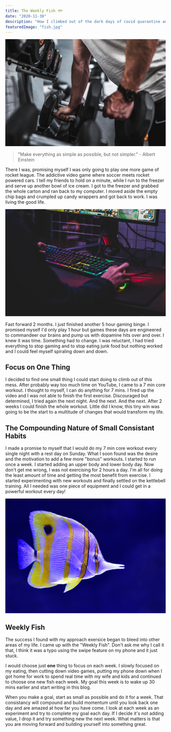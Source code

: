 ```yaml
---
title: The Weekly Fish 🐟
date: "2020-11-30"
description: "How I climbed out of the dark days of covid quarantine and became a new me."
featuredImage: "fish.jpg"
---
```


![Exercise](./exercise.jpg)

> "Make everything as simple as possible, but not simpler." - Albert Einstein

There I was, promising myself I was only going to play one more game of rocket league. The addictive video game where soccer meets rocket powered cars. I tell my friends to hold on a minute, while I run to the freezer and serve up another bowl of ice cream. I got to the freezer and grabbed the whole carton and ran back to my computer. I moved aside the empty chip bags and crumpled up candy wrappers and got back to work. I was living the good life.

![GamingComputer](./gaming.jpg)

Fast forward 2 months. I just finished another 5 hour gaming binge. I promised myself I'd only play 1 hour but games these days are engineered to commandeer our brains and pump us with dopamine hits over and over. I knew it was time. Something had to change. I was reluctant, I had tried everything to stop gaming and to stop eating junk food but nothing worked and I could feel myself spiraling down and down.

## Focus on One Thing

I decided to find one small thing I could start doing to climb out of this mess. After probably way too much time on YouTube, I came to a 7 min core workout. I thought to myself, I can do anything for 7 mins. I fired up the video and I was not able to finish the first exercise. Discouraged but determined, I tried again the next night. And the next. And the next. After 2 weeks I could finish the whole workout. Little did I know, this tiny win was going to be the start to a multitude of changes that would transform my life.

## The Compounding Nature of Small Consistant Habits

I made a promise to myself that I would do my 7 min core workout every single night with a rest day on Sunday. What I soon found was the desire and the motivation to add a few more "bonus" workouts. I started to run once a week. I started adding an upper body and lower body day. Now don't get me wrong, I was not exercising for 2 hours a day. I'm all for doing the least amount of time and getting the most benefit from exercise. I started experimenting with new workouts and finally settled on the kettlebell training. All I needed was one piece of equipment and I could get in a powerful workout every day!

![Weekly Fish](./fish.jpg)

## Weekly Fish

The success I found with my approach exersice began to bleed into other areas of my life. I came up with the "Weekly Fish". Don't ask me why I call it that, I think it was a typo using the swipe feature on my phone and it just stuck.

I would choose just **one** thing to focus on each week. I slowly focused on my eating, then cutting down video games, putting my phone down when I got home for work to spend real time with my wife and kids and continued to choose one new fish each week. My goal this week is to wake up 30 mins earlier and start writing in this blog.

When you make a goal, start as small as possible and do it for a week. That consistancy will compound and build momentum until you look back one day and are amazed at how far you have come. I look at each week as an experiment and try to complete my goal each day. If I decide it's not adding value, I drop it and try something new the next week. What matters is that you are moving forward and building yourself into something great.
